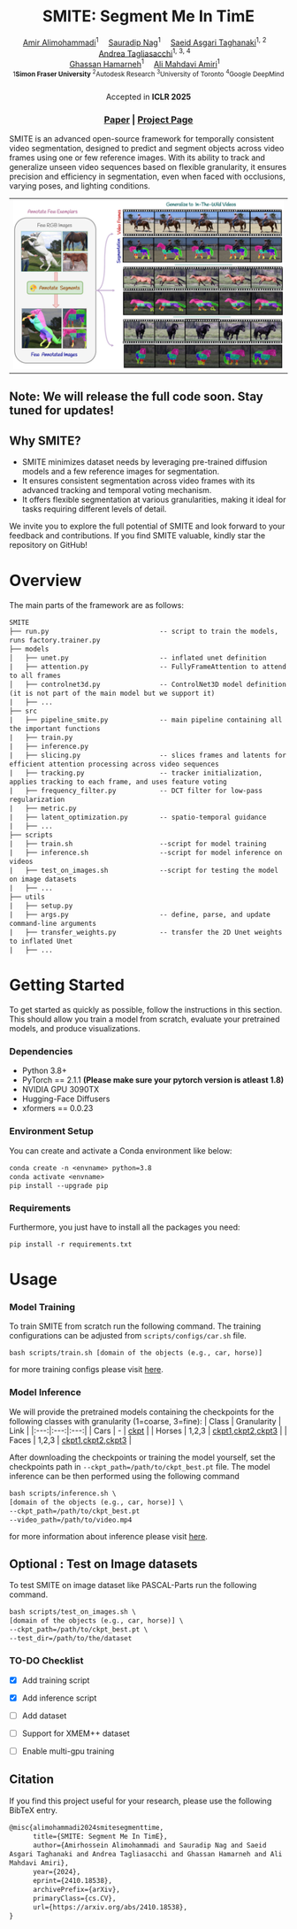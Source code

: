 
<div align="center">

<h1>SMITE: Segment Me In TimE</h1>

<div>
    <a href='https://alimohammadiamirhossein.github.io/' target='_blank'>Amir Alimohammadi</a><sup>1</sup>&emsp;
    <a href='https://sauradip.github.io/' target='_blank'>Sauradip Nag</a><sup>1</sup>&emsp;
  <a href='https://asgsaeid.github.io/' target='_blank'>Saeid Asgari Taghanaki</a><sup>1, 2</sup>&emsp; 
  <a href='https://taiya.github.io/' target='_blank'>Andrea Tagliasacchi</a><sup>1, 3, 4</sup>&emsp; <br>
  <a href='https://www.medicalimageanalysis.com/' target='_blank'>Ghassan Hamarneh</a><sup>1</sup>&emsp;
    <a href='https://www.sfu.ca/~amahdavi' target='_blank'>Ali Mahdavi Amiri</a><sup>1</sup>&emsp;
</div>
<div>
    <sup>1<b>Simon Fraser University</b>
    <sup>2</sup>Autodesk Research
    <sup>3</sup>University of Toronto
    <sup>4</sup>Google DeepMind
        &emsp; <br>
</div>
<div>
    Accepted in <b>ICLR 2025</b>
</div>

<h3 align="center">
  <a href="https://arxiv.org/abs/2410.18538" target='_blank'>Paper</a> |
  <a href="https://segment-me-in-time.github.io" target='_blank'>Project Page</a> 
</h3>
</div>
SMITE is an advanced open-source framework for temporally consistent video segmentation, designed to predict and segment objects across video frames using one or few reference images. With its ability to track and generalize unseen video sequences based on flexible granularity, it ensures precision and efficiency in segmentation, even when faced with occlusions, varying poses, and lighting conditions.

<div align="center">
<table>
<tr>
    <td><img src="https://github.com/alimohammadiamirhossein/smite/blob/main/assets/teaser.png" width="100%"/></td>
</tr>
</table>
</div>

## Note: We will release the full code soon. Stay tuned for updates!

## Why SMITE?

- SMITE minimizes dataset needs by leveraging pre-trained diffusion models and a few reference images for segmentation.
- It ensures consistent segmentation across video frames with its advanced tracking and temporal voting mechanism.
- It offers flexible segmentation at various granularities, making it ideal for tasks requiring different levels of detail.

We invite you to explore the full potential of SMITE and look forward to your feedback and contributions. If you find SMITE valuable, kindly star the repository on GitHub!

# Overview

The main parts of the framework are as follows:

```
SMITE
├── run.py                            -- script to train the models, runs factory.trainer.py                      
├── models                    
│   ├── unet.py                       -- inflated unet definition
|   ├── attention.py                  -- FullyFrameAttention to attend to all frames
│   ├── controlnet3d.py               -- ControlNet3D model definition (it is not part of the main model but we support it)
|   ├── ...
├── src
|   ├── pipeline_smite.py             -- main pipeline containing all the important functions
|   ├── train.py                     
|   ├── inference.py                     
|   ├── slicing.py                    -- slices frames and latents for efficient attention processing across video sequences
|   ├── tracking.py                   -- tracker initialization, applies tracking to each frame, and uses feature voting
|   ├── frequency_filter.py           -- DCT filter for low-pass regularization
|   ├── metric.py                     
|   ├── latent_optimization.py        -- spatio-temporal guidance          
|   ├── ...   
├── scripts
|   ├── train.sh                      --script for model training
|   ├── inference.sh                  --script for model inference on videos
|   ├── test_on_images.sh             --script for testing the model on image datasets
|   ├── ...   
├── utils
|   ├── setup.py                     
|   ├── args.py                       -- define, parse, and update command-line arguments
|   ├── transfer_weights.py           -- transfer the 2D Unet weights to inflated Unet
|   ├── ...   
```
# Getting Started  
To get started as quickly as possible, follow the instructions in this section. This should allow you train a model from scratch, evaluate your pretrained models, and produce visualizations.  

### Dependencies
- Python 3.8+
- PyTorch == 2.1.1 **(Please make sure your pytorch version is atleast 1.8)**
- NVIDIA GPU 3090TX
- Hugging-Face Diffusers
- xformers == 0.0.23

### Environment Setup
You can create and activate a Conda environment like below:
```shell script
conda create -n <envname> python=3.8
conda activate <envname>  
pip install --upgrade pip
```

### Requirements  
Furthermore, you just have to install all the packages you need:  
```shell script  
pip install -r requirements.txt  
```  

# Usage

### Model Training 

To train SMITE from scratch run the following command. The training configurations can be adjusted from  ``` scripts/configs/car.sh ``` file.
```shell script
bash scripts/train.sh [domain of the objects (e.g., car, horse)]
```
for more training configs please visit [here](https://github.com/alimohammadiamirhossein/Division_Examples/blob/main/assets/ARGS_README.md#Train).

### Model Inference 
We will provide the pretrained models containing the checkpoints for the following classes with granularity (1=coarse, 3=fine): 
| Class | Granularity | Link | 
|:---:|:---:|:---:|
  | Cars | - | [ckpt](link) |
| Horses | 1,2,3 |  [ckpt1](link),[ckpt2](link),[ckpt3](link) |
| Faces | 1,2,3 |  [ckpt1](link),[ckpt2](link),[ckpt3](link) |

After downloading the checkpoints or training the model yourself, set the checkpoints path in ``` --ckpt_path=/path/to/ckpt_best.pt ``` file.
The model inference can be then performed using the following command 

```shell script
bash scripts/inference.sh \
[domain of the objects (e.g., car, horse)] \
--ckpt_path=/path/to/ckpt_best.pt
--video_path=/path/to/video.mp4
```
for more information about inference please visit [here](https://github.com/alimohammadiamirhossein/Division_Examples/blob/main/assets/ARGS_README.md#Inference).


## Optional : Test on Image datasets

To test SMITE on image dataset like PASCAL-Parts run the following command.
```shell script
bash scripts/test_on_images.sh \
[domain of the objects (e.g., car, horse)] \
--ckpt_path=/path/to/ckpt_best.pt \
--test_dir=/path/to/the/dataset
```

### TO-DO Checklist

- [x] Add training script
- [x] Add inference script
- [ ] Add dataset
- [ ] Support for XMEM++ dataset
- [ ] Enable multi-gpu training


## Citation
If you find this project useful for your research, please use the following BibTeX entry.
```
@misc{alimohammadi2024smitesegmenttime,
      title={SMITE: Segment Me In TimE}, 
      author={Amirhossein Alimohammadi and Sauradip Nag and Saeid Asgari Taghanaki and Andrea Tagliasacchi and Ghassan Hamarneh and Ali Mahdavi Amiri},
      year={2024},
      eprint={2410.18538},
      archivePrefix={arXiv},
      primaryClass={cs.CV},
      url={https://arxiv.org/abs/2410.18538}, 
}
```
